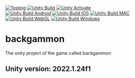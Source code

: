 [![Testing](https://github.com/atlasgames-repo/fortress-defense/actions/workflows/test.yml/badge.svg)](https://github.com/atlasgames-repo/fortress-defense/actions/workflows/test.yml) [![Unity Build](https://github.com/atlasgames-repo/backgammon/actions/workflows/main.yml/badge.svg)](https://github.com/atlasgames-repo/backgammon/actions/workflows/main.yml) [![Unity Activate](https://github.com/atlasgames-repo/backgammon/actions/workflows/activate.yml/badge.svg)](https://github.com/atlasgames-repo/backgammon/actions/workflows/activate.yml)  
[![Unity Build Android](https://github.com/atlasgames-repo/backgammon/actions/workflows/android.yaml/badge.svg)](https://github.com/atlasgames-repo/backgammon/actions/workflows/android.yaml) [![Unity Build IOS](https://github.com/atlasgames-repo/backgammon/actions/workflows/ios.yaml/badge.svg)](https://github.com/atlasgames-repo/backgammon/actions/workflows/ios.yaml) [![Unity Build MAC](https://github.com/atlasgames-repo/backgammon/actions/workflows/mac.yaml/badge.svg)](https://github.com/atlasgames-repo/backgammon/actions/workflows/mac.yaml) [![Unity Build WebGL](https://github.com/atlasgames-repo/backgammon/actions/workflows/webgl.yaml/badge.svg)](https://github.com/atlasgames-repo/backgammon/actions/workflows/webgl.yaml) [![Unity Build Windows](https://github.com/atlasgames-repo/backgammon/actions/workflows/windows.yaml/badge.svg)](https://github.com/atlasgames-repo/backgammon/actions/workflows/windows.yaml)
# backgammon
The unity project of the game called backgammon   
## Unity version: 2022.1.24f1
